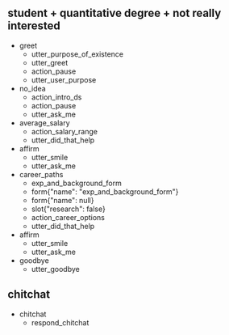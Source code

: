 ## student + quantitative degree + not really interested
* greet
  - utter_purpose_of_existence
  - utter_greet
  - action_pause
  - utter_user_purpose
* no_idea
  - action_intro_ds
  - action_pause
  - utter_ask_me
* average_salary
  - action_salary_range
  - utter_did_that_help
* affirm
  - utter_smile
  - utter_ask_me
* career_paths
  - exp_and_background_form
  - form{"name": "exp_and_background_form"}
  - form{"name": null}
  - slot{"research": false}
  - action_career_options
  - utter_did_that_help
* affirm
  - utter_smile
  - utter_ask_me
* goodbye
  - utter_goodbye

<!-- * affirm
* mood_great
  - utter_happy -->

<!-- ## student + non-quantitative degree + somewhat interested

## student + non-quantitative degree + not sure

## student + quantitative degree + very interested

## student + quantitative degree + somewhat interested

## student + quantitative degree + not sure -->

## chitchat
* chitchat
  - respond_chitchat
